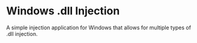 # Windows .dll Injection

A simple injection application for Windows that allows for multiple types of .dll injection.
